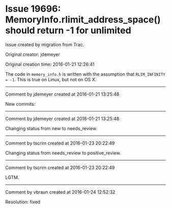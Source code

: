 # Issue 19696: MemoryInfo.rlimit_address_space() should return -1 for unlimited

Issue created by migration from Trac.

Original creator: jdemeyer

Original creation time: 2016-01-21 12:26:41

The code in `memory_info.h` is written with the assumption that `RLIM_INFINITY = -1`. This is true on Linux, but not on OS X.


---

Comment by jdemeyer created at 2016-01-21 13:25:48

New commits:


---

Comment by jdemeyer created at 2016-01-21 13:25:48

Changing status from new to needs_review.


---

Comment by tscrim created at 2016-01-23 20:22:49

Changing status from needs_review to positive_review.


---

Comment by tscrim created at 2016-01-23 20:22:49

LGTM.


---

Comment by vbraun created at 2016-01-24 12:52:32

Resolution: fixed
